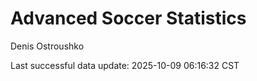 # Advanced Soccer Statistics
Denis Ostroushko

<!-- gfm -->

Last successful data update: 2025-10-09 06:16:32 CST
